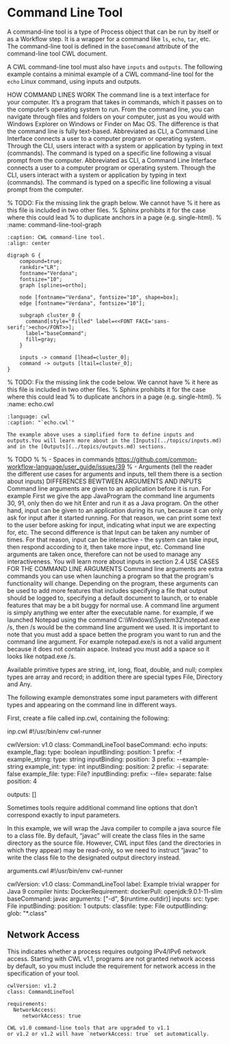 # Command Line Tool

A command-line tool is a type of Process object that can be run by
itself or as a Workflow step. It is a wrapper for a command like
`ls`, `echo`, `tar`, etc. The command-line tool is defined in the
`baseCommand` attribute of the command-line tool CWL document.

A CWL command-line tool must also have `inputs` and `outputs`.
The following example contains a minimal example of a CWL
command-line tool for the `echo` Linux command, using inputs and
outputs.

HOW COMMAND LINES WORK
The command line is a text interface for your computer. It’s a program that takes in commands, which it passes on to the computer’s operating system to run. From the command line, you can navigate through files and folders on your computer, just as you would with Windows Explorer on Windows or Finder on Mac OS. The difference is that the command line is fully text-based. Abbreviated as CLI, a Command Line Interface connects a user to a computer program or operating system. Through the CLI, users interact with a system or application by typing in text (commands). The command is typed on a specific line following a visual prompt from the computer. Abbreviated as CLI, a Command Line Interface connects a user to a computer program or operating system. Through the CLI, users interact with a system or application by typing in text (commands). The command is typed on a specific line following a visual prompt from the computer.





% TODO: Fix the missing link the graph below. We cannot have
%       it here as this file is included in two other files.
%       Sphinx prohibits it for the case where this could lead
%       to duplicate anchors in a page (e.g. single-html).
%       :name: command-line-tool-graph

```{graphviz}
:caption: CWL command-line tool.
:align: center

digraph G {
    compound=true;
    rankdir="LR";
    fontname="Verdana";
    fontsize="10";
    graph [splines=ortho];

    node [fontname="Verdana", fontsize="10", shape=box];
    edge [fontname="Verdana", fontsize="10"];

    subgraph cluster_0 {
      command[style="filled" label=<<FONT FACE='sans-serif;'>echo</FONT>>];
      label="baseCommand";
      fill=gray;
    }

    inputs -> command [lhead=cluster_0];
    command -> outputs [ltail=cluster_0];
}
```

% TODO: Fix the missing link the code below. We cannot have
%       it here as this file is included in two other files.
%       Sphinx prohibits it for the case where this could lead
%       to duplicate anchors in a page (e.g. single-html).
%       :name: echo.cwl

```{literalinclude} /_includes/cwl/echo.cwl
:language: cwl
:caption: "`echo.cwl`"
```
```{note}
The example above uses a simplified form to define inputs and outputs.You will learn more about in the [Inputs](../topics/inputs.md)
and in the [Outputs](../topics/outputs.md) sections.
```
% TODO
%
% - Spaces in commands https://github.com/common-workflow-language/user_guide/issues/39
% - Arguments (tell the reader the different use cases for arguments and inputs, tell them there is a section about inputs)
DIFFERENCES BEWTWEEN ARGUMENTS AND INPUTS 
Command line arguments are given to an application before it is run. For example First we give the app JavaProgram the command line arguments 30, 91, only then do we hit Enter and run it as a Java program. On the other hand, input can be given to an application during its run, because it can only ask for input after it started running. For that reason, we can print some text to the user before asking for input, indicating what input we are expecting for, etc.
The second difference is that Input can be taken any number of times. For that reason, input can be interactive - the system can take input, then respond according to it, then take more input, etc. Command line arguments are taken once, therefore can not be used to manage any interactiveness. 
You will learn more about inputs in section 2.4
USE CASES FOR THE COMMAND LINE ARGUMENTS
Command line arguments are extra commands you can use when launching a  program so that the program's functionality will change.  Depending on the program, these arguments can be used to add more features that includes specifying a file that output should be logged to, specifying a default document to launch, or to enable features that may be a bit buggy for normal use.
A command line argument is simply anything we enter after the executable name.  for example, if we launched Notepad using the command C:\Windows\System32\notepad.exe /s, then /s would be the command line argument we used.
It is important to note that you must add a space betten the program you want to run and the command line argument. For example notepad.exe/s is not a valid argument because it does not contain aspace. Instead  you must add a space so it looks like notpad.exe /s.

Available primitive types are string, int, long, float, double, and null; complex types are array and record; in addition there are special types File, Directory and Any.

The following example demonstrates some input parameters with different types and appearing on the command line in different ways.

First, create a file called inp.cwl, containing the following:

inp.cwl
#!/usr/bin/env cwl-runner

cwlVersion: v1.0
class: CommandLineTool
baseCommand: echo
inputs:
  example_flag:
    type: boolean
    inputBinding:
      position: 1
      prefix: -f
  example_string:
    type: string
    inputBinding:
      position: 3
      prefix: --example-string
  example_int:
    type: int
    inputBinding:
      position: 2
      prefix: -i
      separate: false
  example_file:
    type: File?
    inputBinding:
      prefix: --file=
      separate: false
      position: 4

outputs: []

Sometimes tools require additional command line options that don’t correspond exactly to input parameters.

In this example, we will wrap the Java compiler to compile a java source file to a class file. By default, “javac” will create the class files in the same directory as the source file. However, CWL input files (and the directories in which they appear) may be read-only, so we need to instruct “javac” to write the class file to the designated output directory instead.

arguments.cwl
#!/usr/bin/env cwl-runner

cwlVersion: v1.0
class: CommandLineTool
label: Example trivial wrapper for Java 9 compiler
hints:
  DockerRequirement:
    dockerPull: openjdk:9.0.1-11-slim
baseCommand: javac
arguments: ["-d", $(runtime.outdir)]
inputs:
  src:
    type: File
    inputBinding:
      position: 1
outputs:
  classfile:
    type: File
    outputBinding:
      glob: "*.class"

## Network Access
This indicates whether a process requires outgoing IPv4/IPv6 network
access.  Starting with CWL v1.1, programs are not granted network
access by default, so you must include the requirement for network
access in the specification of your tool.

```cwl
cwlVersion: v1.2
class: CommandLineTool

requirements:
  NetworkAccess:
     networkAccess: true
```

```{note}
CWL v1.0 command-line tools that are upgraded to v1.1
or v1.2 or v1.2 will have `networkAccess: true` set automatically.
```
